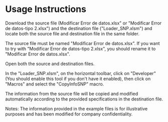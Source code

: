 # Usage Instructions

Download the source file (Modificar Error de datos.xlsx" or "Modificar Error de datos-tipo 2.xlsx") and the destination file ("Loader_SNP.xlsm") and locate both the source file and destination file in the same folder.

The source file must be named "Modificar Error de datos.xlsx". If you want to try with "Modificar Error de datos-tipo 2.xlsx", you should rename it to "Modificar Error de datos.xlsx".

Open both the source and destination files.

In the "Loader_SNP.xlsm", on the horizontal toolbar, click on "Developer" (You should enable this tool if you don't have it enabled), then click on "Macros" and select the "CopyInfoSNP" macro.

The information from the source file will be copied and modified automatically according to the provided specifications in the destination file.

Notes: The information provided in the example files is for illustrative purposes and has been modified for company confidentiality.
